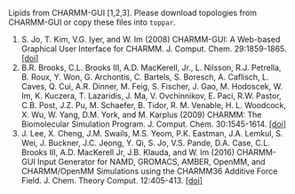 Lipids from CHARMM-GUI [1,2,3]. Please download topologies from CHARMM-GUI or copy these files into `toppar`.

1. S. Jo, T. Kim, V.G. Iyer, and W. Im (2008) CHARMM-GUI: A Web-based Graphical User Interface for CHARMM. J. Comput. Chem. 29:1859-1865.
[[doi]](https://doi.org/10.1002/jcc.20945)
2. B.R. Brooks, C.L. Brooks III, A.D. MacKerell, Jr., L. Nilsson, R.J. Petrella, B. Roux, Y. Won, G. Archontis, C. Bartels, S. Boresch, A. Caflisch, L. Caves, Q. Cui, A.R. Dinner, M. Feig, S. Fischer, J. Gao, M. Hodoscek, W. Im, K. Kuczera, T. Lazaridis, J. Ma, V. Ovchinnikov, E. Paci, R.W. Pastor, C.B. Post, J.Z. Pu, M. Schaefer, B. Tidor, R. M. Venable, H. L. Woodcock, X. Wu, W. Yang, D.M. York, and M. Karplus (2009) CHARMM: The Biomolecular Simulation Program. J. Comput. Chem. 30:1545-1614.
[[doi]](https://doi.org/10.1002/jcc.21287)
3. J. Lee, X. Cheng, J.M. Swails, M.S. Yeom, P.K. Eastman, J.A. Lemkul, S. Wei, J. Buckner, J.C. Jeong, Y. Qi, S. Jo, V.S. Pande, D.A. Case, C.L. Brooks III, A.D. MacKerell Jr, J.B. Klauda, and W. Im (2016) CHARMM-GUI Input Generator for NAMD, GROMACS, AMBER, OpenMM, and CHARMM/OpenMM Simulations using the CHARMM36 Additive Force Field. J. Chem. Theory Comput. 12:405-413.
[[doi]](https://doi.org/10.1021/acs.jctc.5b00935)
